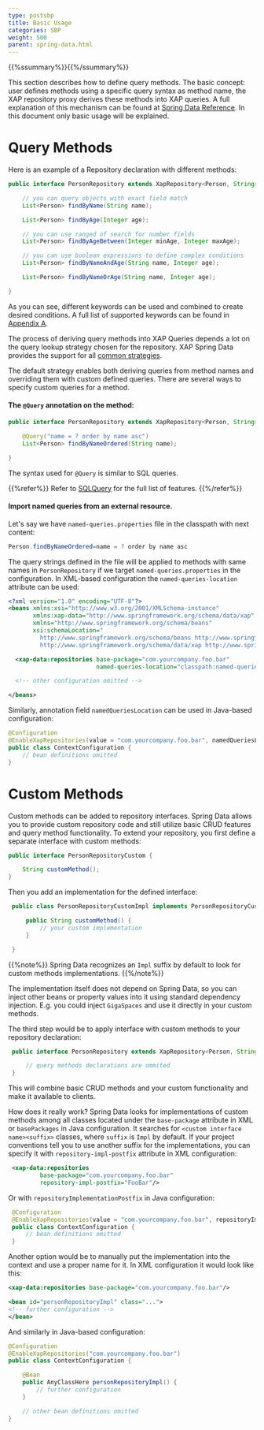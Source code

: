 ```yaml
---
type: postsbp
title: Basic Usage
categories: SBP
weight: 500
parent: spring-data.html
---
```



{{%ssummary%}}{{%/ssummary%}}



This section describes how to define query methods. The basic concept: user defines methods using a specific query syntax as method name, the XAP repository proxy derives these methods into XAP queries. A full explanation of this mechanism can be found at [Spring Data Reference](http://docs.spring.io/spring-data/data-commons/docs/1.9.1.RELEASE/reference/html/#repositories.query-methods). In this document only basic usage will be explained.

# Query Methods

Here is an example of a Repository declaration with different  methods:


```java
public interface PersonRepository extends XapRepository<Person, String> {

    // you can query objects with exact field match
    List<Person> findByName(String name);

    List<Person> findByAge(Integer age);

    // you can use ranged of search for number fields
    List<Person> findByAgeBetween(Integer minAge, Integer maxAge);

    // you can use boolean expressions to define complex conditions
    List<Person> findByNameAndAge(String name, Integer age);

    List<Person> findByNameOrAge(String name, Integer age);

}
```

As you can see, different keywords can be used and combined to create desired conditions. A full list of supported keywords can be found in [Appendix A](./spring-data-appendix.html#appendix-a).

The process of deriving query methods into XAP Queries depends a lot on the query lookup strategy chosen for the repository. XAP Spring Data provides the support for all [common strategies](http://docs.spring.io/spring-data/data-commons/docs/1.9.1.RELEASE/reference/html/#repositories.query-methods.query-lookup-strategies).

The default strategy enables both deriving queries from method names and overriding them with custom defined queries. There are several ways to specify custom queries for a method.

#### The `@Query` annotation on the method:


```java
public interface PersonRepository extends XapRepository<Person, String> {

    @Query("name = ? order by name asc")
    List<Person> findByNameOrdered(String name);

}
```

The syntax used for `@Query` is similar to SQL queries.

{{%refer%}}
Refer to [SQLQuery]({{%latestjavaurl%}}/query-sql.html) for the full list of features.
{{%/refer%}}

####  Import named queries from an external resource.

Let's say we have `named-queries.properties` file in the classpath with next content:


```java
Person.findByNameOrdered=name = ? order by name asc
```

The query strings defined in the file will be applied to methods with same names in `PersonRepository` if we target `named-queries.properties` in the configuration. In XML-based configuration the `named-queries-location` attribute can be used:


```xml
<?xml version="1.0" encoding="UTF-8"?>
<beans xmlns:xsi="http://www.w3.org/2001/XMLSchema-instance"
       xmlns:xap-data="http://www.springframework.org/schema/data/xap"
       xmlns="http://www.springframework.org/schema/beans"
       xsi:schemaLocation="
         http://www.springframework.org/schema/beans http://www.springframework.org/schema/beans/spring-beans-4.0.xsd
         http://www.springframework.org/schema/data/xap http://www.springframework.org/schema/data/xap/spring-xap-1.0.xsd">

  <xap-data:repositories base-package="com.yourcompany.foo.bar"
                         named-queries-location="classpath:named-queries.properties"/>

  <!-- other configuration omitted -->

</beans>
```

Similarly, annotation field `namedQueriesLocation` can be used in Java-based configuration:


```java
@Configuration
@EnableXapRepositories(value = "com.yourcompany.foo.bar", namedQueriesLocation = "classpath:named-queries.properties")
public class ContextConfiguration {
    // bean definitions omitted
}
```


# Custom Methods

Custom methods can be added to repository interfaces. Spring Data allows you to provide custom repository code and still utilize basic CRUD features and query method functionality. To extend your repository, you first define a separate interface with custom methods:


```java
public interface PersonRepositoryCustom {

    String customMethod();
}
```

 Then you add an implementation for the defined interface:

```java
 public class PersonRepositoryCustomImpl implements PersonRepositoryCustom {

     public String customMethod() {
         // your custom implementation
     }

 }
```

{{%note%}}
Spring Data recognizes an `Impl` suffix by default to look for custom methods implementations.
{{%/note%}}

 The implementation itself does not depend on Spring Data, so you can inject other beans or property values into it using standard dependency injection. E.g. you could inject `GigaSpaces` and use it directly in your custom methods.

 The third step would be to apply interface with custom methods to your repository declaration:


```java
 public interface PersonRepository extends XapRepository<Person, String>, PersonRepositoryCustom {

     // query methods declarations are ommited
 }
```

 This will combine basic CRUD methods and your custom functionality and make it available to clients.

How does it really work? Spring Data looks for implementations of custom methods among all classes located under the `base-package` attribute in XML or `basePackages` in Java configuration. It searches for `<custom interface name><suffix>` classes, where `suffix` is `Impl` by default. If your project conventions tell you to use another suffix for the implementations, you can specify it with `repository-impl-postfix` attribute in XML configuration:


```xml
 <xap-data:repositories
         base-package="com.yourcompany.foo.bar"
         repository-impl-postfix="FooBar"/>
```

 Or with `repositoryImplementationPostfix` in Java configuration:


```java
 @Configuration
 @EnableXapRepositories(value = "com.yourcompany.foo.bar", repositoryImplementationPostfix = "FooBar")
 public class ContextConfiguration {
     // bean definitions omitted
 }
```

Another option would be to manually put the implementation into the context and use a proper name for it. In XML configuration it would look like this:


```xml
<xap-data:repositories base-package="com.yourcompany.foo.bar"/>

<bean id="personRepositoryImpl" class="...">
<!-- further configuration -->
</bean>
```

 And similarly in Java-based configuration:


```java
@Configuration
@EnableXapRepositories("com.yourcompany.foo.bar")
public class ContextConfiguration {

    @Bean
    public AnyClassHere personRepositoryImpl() {
        // further configuration
    }

    // other bean definitions omitted
}
```
